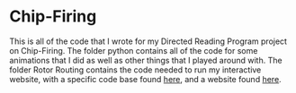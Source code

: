 # Chip-Firing

This is all of the code that I wrote for my Directed Reading Program project on Chip-Firing.
The folder python contains all of the code for some animations that I did as well as other things that I played around with.
The folder Rotor Routing contains the code needed to run my interactive website, with a specific code base found [here](https://github.com/TKing321/rotor-routing),
and a website found [here](https://tking321.github.io/rotor-routing/).
